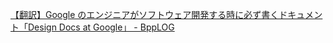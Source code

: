 [【翻訳】Google のエンジニアがソフトウェア開発する時に必ず書くドキュメント「Design Docs at Google」 - BppLOG](https://tkybpp.hatenablog.com/entry/2020/08/03/090000)
